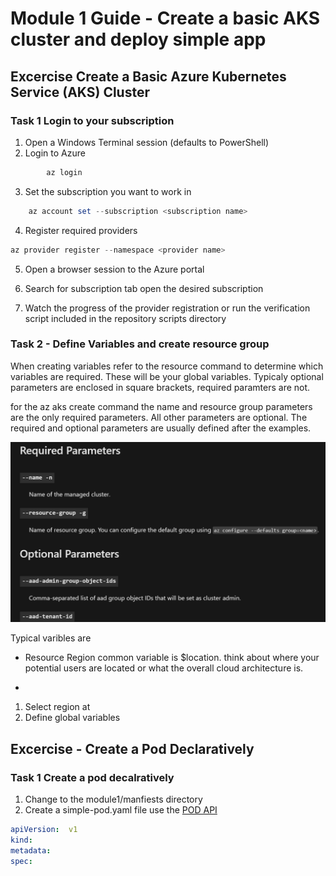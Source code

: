# Module 1 Guide - Create a basic AKS cluster and deploy simple app

## Excercise Create a Basic Azure Kubernetes Service (AKS) Cluster

### Task 1 Login to your subscription

1. Open a Windows Terminal session (defaults to PowerShell)
2. Login to Azure

```powershell
        az login
```

3. Set the subscription you want to work in

```powershell
    az account set --subscription <subscription name>
```

4. Register required providers

```powershell
az provider register --namespace <provider name>
```

5. Open a browser session to the Azure portal 

6. Search for subscription tab open the desired subscription

7. Watch the progress of the provider registration or run the verification script included in the repository scripts directory

### Task 2 - Define Variables and create resource group

When creating variables refer to the resource command to determine which variables are required. These will be your global variables. Typicaly optional parameters are enclosed in square brackets, required paramters are not.

for the az aks create command the name and resource group parameters are the only required parameters. All other parameters are optional. The required and optional parameters are usually defined after the examples.

![Variable doc example:](./img/var-example-1.png)

Typical varibles are 

- Resource Region common variable is $location. think about where your potential users are located or what the overall cloud architecture is.

- 

1. Select region at
2. Define global variables

## Excercise - Create a Pod Declaratively

### Task 1 Create a pod decalratively

1. Change to the module1/manfiests directory
2. Create a simple-pod.yaml file
    use the [POD API](https://kubernetes.io/docs/reference/kubernetes-api/workload-resources/pod-v1/)

```YAML
apiVersion:  v1
kind:
metadata:
spec: 

```
